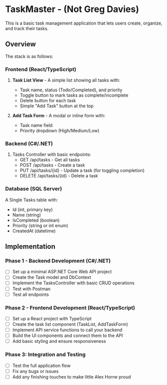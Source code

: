 # TaskMaster - (Not Greg Davies)
This is a basic task management application that lets users create, organize, and track their tasks.

## Overview

The stack is as follows:

### Frontend (React/TypeScript)

1. **Task List View** - A simple list showing all tasks with:
   - Task name, status (Todo/Completed), and priority
   - Toggle button to mark tasks as complete/incomplete
   - Delete button for each task
   - Simple "Add Task" button at the top

2. **Add Task Form** - A modal or inline form with:
   - Task name field
   - Priority dropdown (High/Medium/Low)


### Backend (C#/.NET)

1. Tasks Controller with basic endpoints:
   - GET /api/tasks - Get all tasks
   - POST /api/tasks - Create a task
   - PUT /api/tasks/{id} - Update a task (for toggling completion)
   - DELETE /api/tasks/{id} - Delete a task


### Database (SQL Server)

A Single Tasks table with:
- Id (int, primary key)
- Name (string)
- IsCompleted (boolean)
- Priority (string or int enum)
- CreatedAt (datetime)



## Implementation

### **Phase 1 - Backend Development (C#/.NET)**

   - [ ] Set up a minimal ASP.NET Core Web API project
   - [ ] Create the Task model and DbContext
   - [ ] Implement the TasksController with basic CRUD operations
   - [ ] Test with Postman
   - [ ] Test all endpoints

### **Phase 2 - Frontend Development (React/TypeScript)**

   - [ ] Set up a React project with TypeScript
   - [ ] Create the task list component (TaskList, AddTaskForm)
   - [ ] Implement API service functions to call your backend
   - [ ] Build the UI components and connect them to the API
   - [ ] Add basic styling and ensure responsiveness

### **Phase 3: Integration and Testing**

  - [ ] Test the full application flow
  - [ ] Fix any bugs or issues
  - [ ] Add any finishing touches to make little Alex Horne proud
